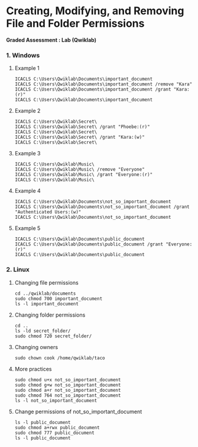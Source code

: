 # Creating, Modifying, and Removing File and Folder Permissions

**Graded Assessment : Lab (Qwiklab)**

### 1. Windows

1. Example 1
   ```
   ICACLS C:\Users\Qwiklab\Documents\important_document
   ICACLS C:\Users\Qwiklab\Documents\important_document /remove "Kara"
   ICACLS C:\Users\Qwiklab\Documents\important_document /grant "Kara:(r)"
   ICACLS C:\Users\Qwiklab\Documents\important_document
   ```
2. Example 2
   ```
   ICACLS C:\Users\Qwiklab\Secret\
   ICACLS C:\Users\Qwiklab\Secret\ /grant "Phoebe:(r)"
   ICACLS C:\Users\Qwiklab\Secret\
   ICACLS C:\Users\Qwiklab\Secret\ /grant "Kara:(w)"
   ICACLS C:\Users\Qwiklab\Secret\
   ```
3. Example 3
   ```
   ICACLS C:\Users\Qwiklab\Music\
   ICACLS C:\Users\Qwiklab\Music\ /remove "Everyone"
   ICACLS C:\Users\Qwiklab\Music\ /grant "Everyone:(r)"
   ICACLS C:\Users\Qwiklab\Music\
   ```
4. Example 4
   ```
   ICACLS C:\Users\Qwiklab\Documents\not_so_important_document
   ICACLS C:\Users\Qwiklab\Documents\not_so_important_document /grant "Authenticated Users:(w)"
   ICACLS C:\Users\Qwiklab\Documents\not_so_important_document
   ```
5. Example 5
   ```
   ICACLS C:\Users\Qwiklab\Documents\public_document
   ICACLS C:\Users\Qwiklab\Documents\public_document /grant "Everyone:(r)"
   ICACLS C:\Users\Qwiklab\Documents\public_document
   ```

### 2. Linux

1. Changing file permissions
    ```
    cd ../qwiklab/documents
    sudo chmod 700 important_document
    ls -l important_document
    ```
2. Changing folder permissions
    ```
    cd ..
    ls -ld secret_folder/
    sudo chmod 720 secret_folder/
    ```
3. Changing owners
    ```
    sudo chown cook /home/qwiklab/taco
    ```
4. More practices
    ```
    sudo chmod u+x not_so_important_document
    sudo chmod g+w not_so_important_document
    sudo chmod a+r not_so_important_document
    sudo chmod 764 not_so_important_document
    ls -l not_so_important_document
    ```
5. Change permissions of not_so_important_document
    ```
    ls -l public_document
    sudo chmod a+rwx public_document
    sudo chmod 777 public_document
    ls -l public_document
    ```